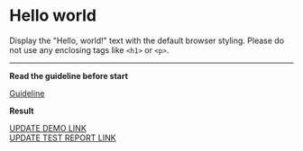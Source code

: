 # Hello world

Display the "Hello, world!" text with the default browser styling. Please do not 
use any enclosing tags like `<h1>` or `<p>`.
___

**Read the guideline before start**

[Guideline](https://mate-academy.github.io/layout_task-guideline/)

**Result**

[UPDATE DEMO LINK](https://KosBelozyorov.github.io/layout_hello-world/) <br>
[UPDATE TEST REPORT LINK](https://KosBelozyorov.github.io/layout_hello-world/report/html_report/)
